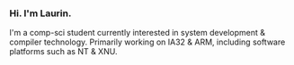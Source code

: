 ### Hi. I'm Laurin.

I'm a comp-sci student currently interested in system development & compiler technology.
Primarily working on IA32 & ARM, including software platforms such as NT & XNU.
